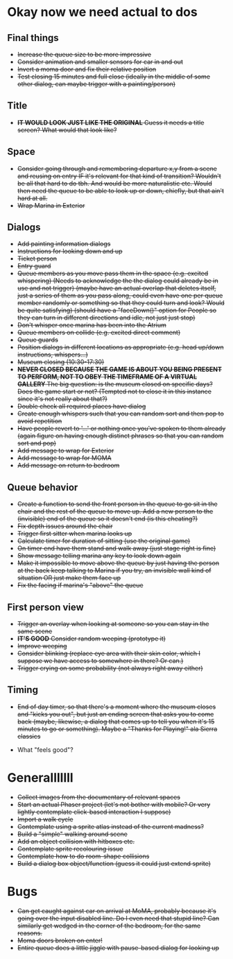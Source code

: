 # Okay now we need actual to dos

## Final things
- ~~Increase the queue size to be more impressive~~
- ~~Consider animation and smaller sensors for car in and out~~
- ~~Invert a moma door and fix their relative position~~
- ~~Test closing 15 minutes and full close (ideally in the middle of some other dialog, can maybe trigger with a painting/person)~~

## Title
- ~~__IT WOULD LOOK JUST LIKE THE ORIGINAL__ Guess it needs a title screen? What would that look like?~~

## Space
- ~~Consider going through and remembering departure x,y from a scene and reusing on entry IF it's relevant for that kind of transition? Wouldn't be all that hard to do tbh. And would be more naturalistic etc. Would then need the queue to be able to look up or down, chiefly, but that ain't hard at all.~~
- ~~Wrap Marina in Exterior~~

## Dialogs
- ~~Add painting information dialogs~~
- ~~Instructions for looking down and up~~
- ~~Ticket person~~
- ~~Entry guard~~
- ~~Queue members as you move pass them in the space (e.g. excited whispering) (Needs to acknowledge the the dialog could already be in use and not trigger) (maybe have an actual overlap that deletes itself, just a series of them as you pass along, could even have one per queue member randomly or something so that they could turn and look? Would be quite satisfying) (should have a "faceDown()" option for People so they can turn in different directions and idle, not just just stop)~~
- ~~Don't whisper once marina has been into the Atrium~~
- ~~Queue members on collide (e.g. excited direct comment)~~
- ~~Queue guards~~
- ~~Position dialogs in different locations as appropriate (e.g. head up/down instructions, whispers...)~~
- ~~Museum closing (10:30-17:30)~~
- ~~__NEVER CLOSED BECAUSE THE GAME IS ABOUT YOU BEING PRESENT TO PERFORM, NOT TO OBEY THE TIMEFRAME OF A VIRTUAL GALLERY__ The big question: is the museum closed on specific days? Does the game start or not? (Tempted not to close it in this instance since it's not really about that?)~~
- ~~Double check all required places have dialog~~
- ~~Create enough whispers such that you can random sort and then pop to avoid repetition~~
- ~~Have people revert to '...' or nothing once you've spoken to them already (again figure on having enough distinct phrases so that you can random sort and pop)~~
- ~~Add message to wrap for Exterior~~
- ~~Add message to wrap for MOMA~~
- ~~Add message on return to bedroom~~

## Queue behavior
- ~~Create a function to send the front person in the queue to go sit in the chair and the rest of the queue to move up. Add a new person to the (invisible) end of the queue so it doesn't end (is this cheating?)~~
- ~~Fix depth issues around the chair~~
- ~~Trigger first sitter when marina looks up~~
- ~~Calculate timer for duration of sitting (use the original game)~~
- ~~On timer end have them stand and walk away (just stage right is fine)~~
- ~~Show message telling marina any key to look down again~~
- ~~Make it impossible to move above the queue by just having the person at the back keep talking to Marina if you try, an invisible wall kind of situation OR just make them face up~~
- ~~Fix the facing if marina's "above" the queue~~

## First person view
- ~~Trigger an overlay when looking at someone so you can stay in the same scene~~
- ~~__IT'S GOOD__ Consider random weeping (prototype it)~~
- ~~Improve weeping~~
- ~~Consider blinking (replace eye area with their skin color, which I suppose we have access to somewhere in there? Or can.)~~
- ~~Trigger crying on some probability (not always right away either)~~

## Timing
- ~~End of day timer, so that there's a moment where the museum closes and "kicks you out", but just an ending screen that asks you to come back (maybe, likewise, a dialog that comes up to tell you when it's 15 minutes to go or something). Maybe a "Thanks for Playing!" ala Sierra classics~~

- What "feels good"?

# Generalllllll
- ~~Collect images from the documentary of relevant spaces~~
- ~~Start an actual Phaser project (let's not bother with mobile? Or very lightly contemplate click-based interaction I suppose)~~
- ~~Import a walk cycle~~
- ~~Contemplate using a sprite atlas instead of the current madness?~~
- ~~Build a "simple" walking around scene~~
- ~~Add an object collision with hitboxes etc.~~
- ~~Contemplate sprite recolouring issue~~
- ~~Contemplate how to do room-shape collisions~~
- ~~Build a dialog box object/function (guess it could just extend sprite)~~

# Bugs
- ~~Can get caught against car on arrival at MoMA, probably because it's going over the input disabled line. Do I even need that stupid line? Can similarly get wedged in the corner of the bedroom, for the same reasons.~~
- ~~Moma doors broken on enter!~~
- ~~Entire queue does a little jiggle with pause-based dialog for looking up~~
